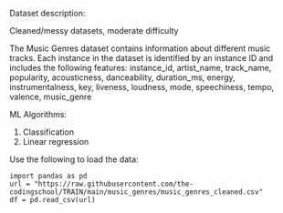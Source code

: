 Dataset description:

Cleaned/messy datasets, moderate difficulty


The Music Genres dataset contains information about different music tracks. Each instance in the dataset is identified by an instance ID and includes the following features: instance_id, artist_name, track_name, popularity, acousticness, danceability, duration_ms, energy, instrumentalness, key, liveness, loudness, mode, speechiness, tempo, valence, music_genre

ML Algorithms:
1. Classification
2. Linear regression


Use the following to load the data:
```
import pandas as pd
url = "https://raw.githubusercontent.com/the-codingschool/TRAIN/main/music_genres/music_genres_cleaned.csv"
df = pd.read_csv(url)
```
